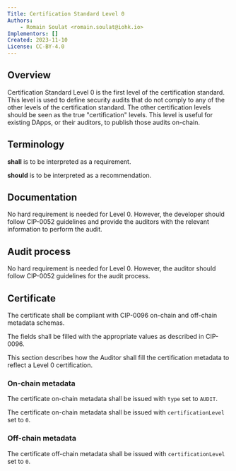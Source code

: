 ```yaml
---
Title: Certification Standard Level 0
Authors:
    - Romain Soulat <romain.soulat@iohk.io>
Implementors: []
Created: 2023-11-10
License: CC-BY-4.0
---
```


## Overview

Certification Standard Level 0 is the first level of the certification standard. This level is used to define security audits that do not comply to any of the other levels of the certification standard. The other certification levels should be seen as the true "certification" levels. This level is useful for existing DApps, or their auditors, to publish those audits on-chain.

## Terminology

**shall** is to be interpreted as a requirement.

**should**  is to be interpreted as a recommendation.

## Documentation

No hard requirement is needed for Level 0. However, the developer should follow CIP-0052 guidelines and provide the auditors with the relevant information to perform the audit. 

## Audit process

No hard requirement is needed for Level 0. However, the auditor should follow CIP-0052 guidelines for the audit process.

## Certificate

The certificate shall be compliant with CIP-0096 on-chain and off-chain metadata schemas.

The fields shall be filled with the appropriate values as described in CIP-0096.

This section describes how the Auditor shall fill the certification metadata to reflect a Level 0 certification.

### On-chain metadata

The certificate on-chain metadata shall be issued with `type` set to `AUDIT`.

The certificate on-chain metadata shall be issued with `certificationLevel` set to `0`.

### Off-chain metadata

The certificate off-chain metadata shall be issued with `certificationLevel` set to `0`.
